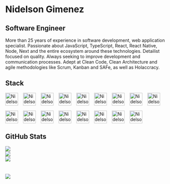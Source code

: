 # Nidelson Gimenez

## Software Engineer

More than 25 years of experience in software development, web application specialist. Passionate about JavaScript, TypeScript, React, React Native, Node, Next and the entire ecosystem around these technologies. Detailist focused on quality. Always seeking to improve development and communication processes. Adept at Clean Code, Clean Architecture and agile methodologies like Scrum, Kanban and SAFe, as well as Holaccracy.

## Stack

<div style="display: flex; margin: 16px 0; gap: 16px;">
  <img alt="Nidelson-Git" height="40" src="https://cdn.worldvectorlogo.com/logos/git-icon.svg">
  <img alt="Nidelson-JS" height="40" src="https://cdn.worldvectorlogo.com/logos/logo-javascript.svg">
  <img alt="Nidelson-TS" height="40" src="https://cdn.worldvectorlogo.com/logos/typescript.svg">
  <img alt="Nidelson-NodeJS" height="40" src="https://cdn.worldvectorlogo.com/logos/nodejs-icon.svg">
  <img alt="Nidelson-ReactJS" height="40" src="https://cdn.worldvectorlogo.com/logos/react-2.svg">
  <img alt="Nidelson-ReactNative" height="40" src="https://cdn.worldvectorlogo.com/logos/react-native-1.svg">
  <img alt="Nidelson-NextJS" height="40" src="https://www.datocms-assets.com/75941/1657707878-nextjs_logo.png">
  <img alt="Nidelson-Firebase" height="40" src="https://cdn.worldvectorlogo.com/logos/firebase-2.svg">
  <img alt="Nidelson-Cypress" height="40" src="https://www.svgrepo.com/show/353630/cypress.svg">
</div>

<div style="display: flex; margin: 16px 0; gap: 16px;">
  <img alt="Nidelson-Sentry" height="40" src="https://cdn.worldvectorlogo.com/logos/sentry-3.svg">
  <img alt="Nidelson-NewRelic" height="40" src="https://cdn.worldvectorlogo.com/logos/new-relic-3.svg">
  <img alt="Nidelson-Bitrise" height="40" src="https://miro.medium.com/max/2400/1*8FdtBWJDE8qkjK3Zp__D4g.png">
  <img alt="Nidelson-AppCenter" height="40" src="https://seeklogo.com/images/A/app-center-logo-85CB106D3A-seeklogo.com.png">
  <img alt="Nidelson-AzureDevOps" height="40" src="https://zeevector.com/wp-content/uploads/Azure-Devops-Logo-Transparent.png">
  <img alt="Nidelson-Vercel" height="40" src="https://assets.vercel.com/image/upload/v1588805858/repositories/vercel/logo.png">
  <img alt="Nidelson-Turborepo" height="40" src="https://d2eip9sf3oo6c2.cloudfront.net/tags/images/000/001/358/thumb/turbo-logo.png">
  <img alt="Nidelson-MySQL" height="40" src="https://cdn-icons-png.flaticon.com/512/5968/5968313.png">
</div>

## GitHub Stats

![](https://github-readme-status.vercel.app/api?username=nidelson&show_icons=true&theme=react&include_all_commits=true&count_private=true)<br/>
![](https://github-readme-streak-stats.herokuapp.com/?user=nidelson&theme=react&hide_border=false)<br/>
![](https://github-readme-stats.vercel.app/api/top-langs/?username=nidelson&theme=react&hide_border=false&include_all_commits=true&count_private=true&layout=compact)<br/>

#

[![](https://visitcount.itsvg.in/api?id=nidelson&label=Profile%20Views&color=0&icon=0&pretty=true)](https://visitcount.itsvg.in)
